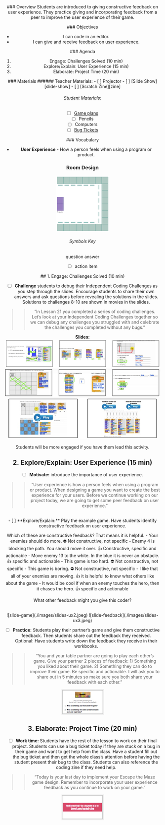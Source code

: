 <header class='header' title='User Experience' subtitle='Lesson 26'/>

<notable>
<iconp src='/icons/activity.png'>### Overview</iconp>
Students are introduced to giving constructive feedback on user experience. They practice giving and incorporating feedback from a peer to improve the user experience of their game.

<iconp src='/icons/objectives.png'>### Objectives</iconp>
- I can code in an editor.
- I can give and receive feedback on user experience.

<iconp src='/icons/agenda.png'>### Agenda</iconp>
1. Engage: Challenges Solved (10 min)
1. Explore/Explain: User Experience (15 min)
1. Elaborate: Project Time (20 min)

<note>
<iconp src='/icons/materials.png'>### Materials</iconp>
###### Teacher Materials:
- [ ] Projector
- [ ] [Slide Show][slide-show]
- [ ] [Scratch Zine][zine]

###### Student Materials:
- [ ] [Game plans][plan]
- [ ] Pencils
- [ ] Computers
- [ ] [Bug Tickets][bug]

<iconp src='/icons/vocab.png'>### Vocabulary</iconp>
- **User Experience** - How a person feels when using a program or product.

</note>

### Room Design
![room](/images/layout-online.png)

<note>

###### Symbols Key
<iconp ml='1.65em' type='question'>question</iconp>
<iconp ml='1.65em' type='answer'>answer</iconp>
- [ ] action item
</note>

<pagebreak/>
## 1. Engage: Challenges Solved (10 min)

- [ ] **Challenge** students to debug their Independent Coding Challenges as you step through the slides. Encourage students to share their own answers and ask questions before revealing the solutions in the slides. Solutions to challenges 8-10 are shown in movies in the slides.

> > “In Lesson 21 you completed a series of coding challenges. Let’s look at your Independent Coding Challenges together so we can debug any challenges you struggled with and celebrate the challenges you completed without any bugs.”

**Slides:** ![slide-solutions1](./images/slides-solutions1.jpeg)
![slide-solutions2](./images/slides-solutions2.jpeg)
![slide-solutions3](./images/slides-solutions3.jpeg)

<note type="tip"> Students will be more engaged if you have them lead this activity.</note>

## 2. Explore/Explain: User Experience (15 min)

- [ ] **Motivate:** introduce the importance of user experience.

> > “User experience is how a person feels when using a program or product. When designing a game you want to create the best experience for your users. Before we continue working on our project today, we are going to get some peer feedback on user experience.”

<br/>
- [ ] **Explore/Explain:** Play the example game. Have students identify constructive feedback on user experience.

<incop type="question">Which of these are constructive feedback? That means it is helpful.</incop>
	- Your enemies should do more.
		⛔ Not constructive, not specific
	- Enemy 4 is blocking the path. You should move it over.
		👍 Constructive, specific and actionable
	- Move enemy 13 to the white. In the blue it is never an obstacle.
		👍 specific and actionable
	- This game is too hard.
		⛔ Not constructive, not specific
	- This game is boring.
		⛔ Not constructive, not specific
	- I like that all of your enemies are moving.
		👍 it is helpful to know what others like about the game
	- It would be cool if when an enemy touches the hero, then it chases the hero.
		👍 specific and actionable

<iconp type="question">What other feedback might you give this coder?</iconp>

<br/>
<note> ![slide-game](./images/slides-ux2.jpeg)
![slide-feedback](./images/slides-ux3.jpeg)
</note>


- [ ] **Practice:** Students play their partner’s game and give them constructive feedback. Then students share out the feedback they received. Optional: Have students write down the feedback they receive in their workbooks.

> > “You and your table partner are going to play each other’s game. Give your partner 2 pieces of feedback: 1) Something you liked about their game. 2) Something they can do to improve their game. Be specific and actionable. I will ask you to share out in 5 minutes so make sure you both share your feedback with each other.”

<note> ![slide-practice](./images/slides-ux4.jpeg) </note>

## 3. Elaborate: Project Time (20 min)

- [ ] **Work time:** Students have the rest of the lesson to work on their final project. Students can use a bug ticket today if they are stuck on a bug in their game and want to get help from the class. Have a student fill out the bug ticket and then get the whole class’s attention before having the student present their bug to the class. Students can also reference the coding zine if they need help.

> > “Today is your last day to implement your Escape the Maze game design. Remember to incorporate your user experience feedback as you continue to work on your game.”

<note>![Zine](./images/zine.png)</note>
</notable>

[slide-show]: https://docs.google.com/presentation/d/1ocZZQSVxaP8DneUVH-qfys1Z5ecJ3qUUnrktrOnZGKo/edit#slide=id.g212b6187de_0_12
[bug]: https://docs.google.com/document/d/1nsZKA0Pq9K1XtSI7n0oyUqLmY5HV9E9t4LU_wkDZJYA/edit?usp=sharing
[plan]: https://drive.google.com/file/d/0B2wBzr9vcXjPN3hPQmItMndvQ1k/view
[zine]: https://tinyurl.com/scratch-zine
